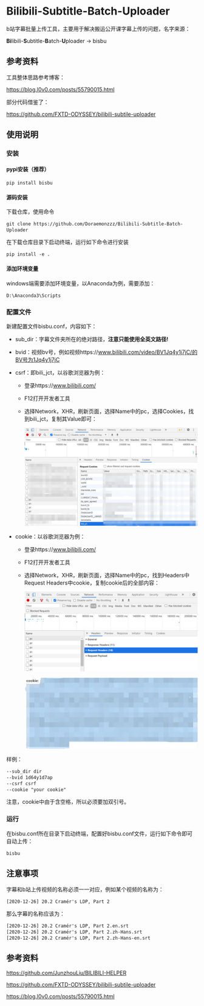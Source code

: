 # Bilibili-Subtitle-Batch-Uploader

b站字幕批量上传工具，主要用于解决搬运公开课字幕上传的问题，名字来源：

**Bi**libili-**S**ubtitle-**B**atch-**U**ploader -> bisbu



## 参考资料

工具整体思路参考博客：

https://blog.l0v0.com/posts/55790015.html

部分代码借鉴了：

https://github.com/FXTD-ODYSSEY/bilibili-subtile-uploader



## 使用说明

### 安装

#### pypi安装（推荐）

```
pip install bisbu
```



#### 源码安装

下载仓库，使用命令

```
git clone https://github.com/Doraemonzzz/Bilibili-Subtitle-Batch-Uploader
```

在下载仓库目录下启动终端，运行如下命令进行安装

```
pip install -e .
```



#### 添加环境变量

windows端需要添加环境变量，以Anaconda为例，需要添加：

```
D:\Anaconda3\Scripts
```



### 配置文件

新建配置文件bisbu.conf，内容如下：

- sub_dir：字幕文件夹所在的绝对路径，**注意只能使用全英文路径!**

- bvid：视频bv号，例如视频https://www.bilibili.com/video/BV1Jq4y1j7jC/的BV号为1Jq4y1j7jC

- csrf：即bili_jct，以谷歌浏览器为例：

  - 登录https://www.bilibili.com/

  - F12打开开发者工具

  - 选择Network，XHR，刷新页面，选择Name中的pc，选择Cookies，找到bili_jct，复制其Value即可：

    ![](./photo/3.jpg)

- cookie：以谷歌浏览器为例：

  - 登录https://www.bilibili.com/

  - F12打开开发者工具

  - 选择Network，XHR，刷新页面，选择Name中的pc，找到Headers中Request Headers中cookie，复制cookie后的全部内容：

    ![](./photo/1.jpg)

    ![](./photo/2.jpg)

样例：

```
--sub_dir dir
--bvid 1d64y1d7ap
--csrf csrf
--cookie "your cookie"
```

注意，cookie中由于含空格，所以必须要加双引号。



### 运行

在bisbu.conf所在目录下启动终端，配置好bisbu.conf文件，运行如下命令即可自动上传：

```
bisbu
```



## 注意事项

字幕和b站上传视频的名称必须一一对应，例如某个视频的名称为：

```
[2020-12-26] 20.2 Cramér's LDP, Part 2
```

那么字幕的名称应该为：

```
[2020-12-26] 20.2 Cramér's LDP, Part 2.en.srt
[2020-12-26] 20.2 Cramér's LDP, Part 2.zh-Hans.srt
[2020-12-26] 20.2 Cramér's LDP, Part 2.zh-Hans-en.srt
```



## 参考资料

https://github.com/JunzhouLiu/BILIBILI-HELPER

https://github.com/FXTD-ODYSSEY/bilibili-subtile-uploader

https://blog.l0v0.com/posts/55790015.html